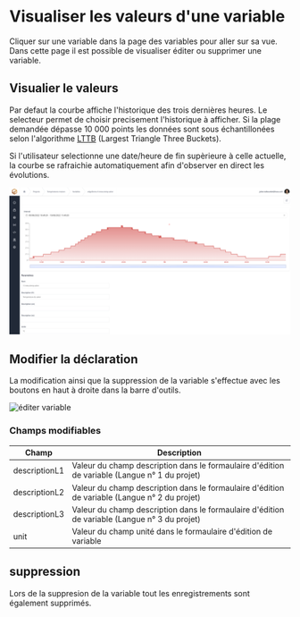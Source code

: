 # Visualiser les valeurs d'une variable

Cliquer sur une variable dans la page des variables pour aller sur sa vue.
Dans cette page il est possible de visualiser éditer ou supprimer une variable.

## Visualier le valeurs

Par defaut la courbe affiche l'historique des trois dernières heures. Le selecteur permet de choisir precisement l'historique à afficher.
Si la plage demandée dépasse 10 000 points les données sont sous échantillonées selon l'algorithme [LTTB](https://skemman.is/bitstream/1946/15343/3/SS_MSthesis.pdf) (Largest Triangle Three Buckets).

Si l'utilisateur selectionne une date/heure de fin supèrieure à celle actuelle, la courbe se rafraichie automatiquement afin d'observer en direct les évolutions.

![valeurs variable](./_medias/ValeursVariable.png)

## Modifier la déclaration

La modification ainsi que la suppression de la variable s'effectue avec les boutons en haut à droite dans la barre d'outils.

![éditer variable](./_medias/%C3%A9diterVariable.png ':size=40%')

### Champs modifiables

| Champ         | Description                                                                                   |
|---------------|-----------------------------------------------------------------------------------------------|
| descriptionL1 | Valeur du champ description dans le formaulaire d'édition de variable (Langue n° 1 du projet) |
| descriptionL2 | Valeur du champ description dans le formaulaire d'édition de variable (Langue n° 2 du projet) |
| descriptionL3 | Valeur du champ description dans le formaulaire d'édition de variable (Langue n° 3 du projet) |
| unit          | Valeur du champ unité dans le formaulaire d'édition de variable                               |

## suppression

Lors de la suppresion de la variable tout les enregistrements sont également supprimés.